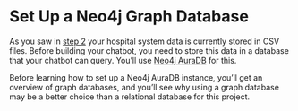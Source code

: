 # Set Up a Neo4j Graph Database

As you saw in [step 2](../../business/data/) your hospital system data is currently stored in CSV files. Before building your chatbot, you need to store this data in a database that your chatbot can query. You’ll use [Neo4j AuraDB](https://neo4j.com/cloud/aura-free/) for this.

Before learning how to set up a Neo4j AuraDB instance, you’ll get an overview of graph databases, and you’ll see why using a graph database may be a better choice than a relational database for this project.
